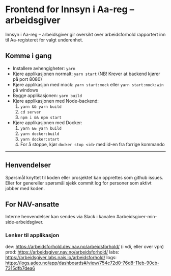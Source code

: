 # Frontend for Innsyn i Aa-reg – arbeidsgiver

Innsyn i Aa-reg – arbeidsgiver gir oversikt over arbeidsforhold rapportert inn til Aa-registeret for valgt underenhet.

## Komme i gang

- Installere avhengigheter: `yarn`
- Kjøre applikasjonen normalt: `yarn start` (NB! Krever at backend kjører på port 8080)
- Kjøre applikasjon med mock: `yarn start:mock` eller `yarn start:mock:win` på windows
- Bygge applikasjonen: `yarn build`
- Kjøre applikasjonen med Node-backend:
  1. `yarn && yarn build`
  2. `cd server`
  3. `npm i && npm start`
- Kjøre applikasjonen med Docker:
  1. `yarn && yarn build`
  2. `yarn docker:build`
  3. `yarn docker:start`
  4. For å stoppe, kjør `docker stop <id>` med id-en fra forrige kommando

---

## Henvendelser
Spørsmål knyttet til koden eller prosjektet kan opprettes som github issues.
Eller for genereller spørsmål sjekk commit log for personer som aktivt jobber med koden.

## For NAV-ansatte

Interne henvendelser kan sendes via Slack i kanalen #arbeidsgiver-min-side-arbeidsgiver.

### Lenker til applikasjon

dev: https://arbeidsforhold.dev.nav.no/arbeidsforhold/ (i vdi, eller over vpn)
prod: https://arbeidsgiver.nav.no/arbeidsforhold/
labs: https://arbeidsgiver.labs.nais.io/arbeidsforhold/
logs: https://logs.adeo.no/app/dashboards#/view/754c72d0-76d8-11eb-90cb-7315dfb7dea6